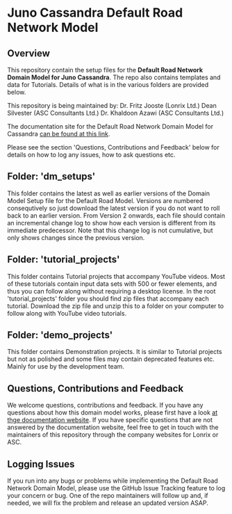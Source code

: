 # Juno Cassandra Default Road Network Model

## Overview
This repository contain the setup files for the **Default Road Network Domain Model for Juno Cassandra**. The repo also contains templates and data for Tutorials. Details of what is in the various folders are provided below.

This repository is being maintained by:
Dr. Fritz Jooste (Lonrix Ltd.)
Dean Silvester (ASC Consultants Ltd.)
Dr. Khaldoon Azawi (ASC Consultants Ltd.)

The documentation site for the Default Road Network Domain Model for Cassandra [can be found at this link](https://lonrix-limited.github.io/jcass_nzla_models_v2_docs/).

Please see the section 'Questions, Contributions and Feedback' below for details on how to log any issues, how to ask questions etc.

## Folder: 'dm_setups'
This folder contains the latest as well as earlier versions of the Domain Model Setup file for the Default Road Model. Versions are numbered consequtively so just download the latest version if you do not want to roll back to an earlier version. From Version 2 onwards, each file should contain an incremental change log to show how each version is different from its immediate predecessor. Note that this change log is not cumulative, but only shows changes since the previous version.

## Folder: 'tutorial_projects'
This folder contains Tutorial projects that accompany YouTube videos. Most of these tutorials contain input data sets with 500 or fewer elements, and thus you can follow along without requiring a desktop license.
In the root 'tutorial_projects' folder you should find zip files that accompany each tutorial. Download the zip file and unzip this to a folder on your computer to follow along with YouTube video tutorials.

## Folder: 'demo_projects'
This folder contains Demonstration projects. It is similar to Tutorial projects but not as polished and some files may contain deprecated features etc. Mainly for use by the development team.

## Questions, Contributions and Feedback
We welcome questions, contributions and feedback. If you have any questions about how this domain model works, please first have a look [at thge documentation website](https://lonrix-limited.github.io/jcass_nzla_models_v2_docs/). If you have specific questions that are not answered by the documentation website, feel free to get in touch with the maintainers of this repository through the company websites for Lonrix or ASC. 

## Logging Issues
If you run into any bugs or problems while implementing the Default Road Network Domain Model, please use the GitHub Issue Tracking feature to log your concern or bug. One of the repo maintainers will follow up and, if needed, we will fix the problem and release an updated version ASAP.
